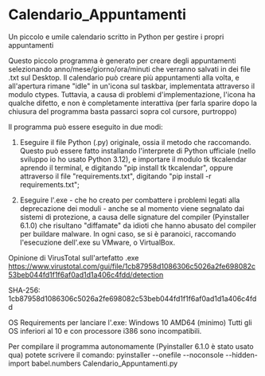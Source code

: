 # Calendario_Appuntamenti
Un piccolo e umile calendario scritto in Python per gestire i propri appuntamenti

Questo piccolo programma è generato per creare degli appuntamenti selezionando anno/mese/giorno/ora/minuti che verranno salvati in dei file .txt sul Desktop.
Il calendario può creare più appuntamenti alla volta, e all'apertura rimane "idle" in un'icona sul taskbar, implementata attraverso il modulo ctypes. Tuttavia, a causa di problemi d'implementazione, l'icona ha qualche difetto, e non è completamente interattiva (per farla sparire dopo la chiusura del programma basta passarci sopra col cursore, purtroppo)

Il programma può essere eseguito in due modi:

1. Eseguire il file Python (.py) originale, ossia il metodo che raccomando. Questo può essere fatto installando l'interprete di Python ufficiale (nello sviluppo io ho usato Python 3.12), e importare il modulo tk tkcalendar aprendo il terminal, e digitando
   "pip install tk tkcalendar", oppure attraverso il file "requirements.txt", digitando "pip install -r requirements.txt";

2. Eseguire l'.exe - che ho creato per combattere i problemi legati alla deprecazione dei moduli - anche se al momento viene segnalato dai sistemi di protezione, a causa delle signature del compiler (Pyinstaller 6.1.0) che risultano       "diffamate" da idioti che hanno abusato del compiler per buildare malware.
   In ogni caso, se si è paranoici, raccomando l'esecuzione dell'.exe su VMware, o VirtualBox.

Opinione di VirusTotal sull'artefatto .exe
https://www.virustotal.com/gui/file/1cb87958d1086306c5026a2fe698082c53beb044fd1f1f6af0ad1d1a406c4fdd/detection

SHA-256: 1cb87958d1086306c5026a2fe698082c53beb044fd1f1f6af0ad1d1a406c4fdd

OS Requirements per lanciare l'.exe: Windows 10 AMD64 (minimo)
Tutti gli OS inferiori al 10 e con processore i386 sono incompatibili.

Per compilare il programma autonomamente (Pyinstaller 6.1.0 è stato usato qua) potete scrivere il comando:
pyinstaller --onefile --noconsole --hidden-import babel.numbers Calendario_Appuntamenti.py
